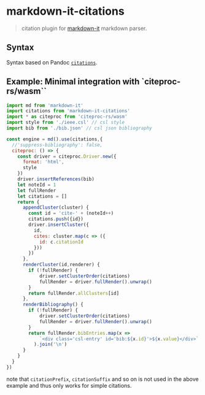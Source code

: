 # markdown-it-citations

> citation plugin for [markdown-it](https://github.com/markdown-it/markdown-it) markdown parser.

## Syntax

Syntax based on Pandoc [`citations`](https://pandoc.org/MANUAL.html#extension-citations). 

## Example: Minimal integration with `citeproc-rs/wasm``

````javascript
import md from 'markdown-it'
import citations from 'markdown-it-citations'
import * as citeproc from 'citeproc-rs/wasm'
import style from './ieee.csl' // csl style 
import bib from './bib.json' // csl json bibliography

const engine = md().use(citations,{
  //'suppress-bibliography': false,    
  citeproc: () => {
    const driver = citeproc.Driver.new({
      format: 'html',
      style
    })
    driver.insertReferences(bib)
    let noteId = 1
    let fullRender
    let citations = []
    return {
      appendCluster(cluster) {
        const id = 'cite-' + (noteId++)
        citations.push({id})
        driver.insertCluster({
          id,
          cites: cluster.map(c => ({
            id: c.citationId
          }))
        })
      },
      renderCluster(id,renderer) {
        if (!fullRender) {
            driver.setClusterOrder(citations)
            fullRender = driver.fullRender().unwrap()
        }
        return fullRender.allClusters[id]
      },
      renderBibliography() {
        if (!fullRender) {
            driver.setClusterOrder(citations)
            fullRender = driver.fullRender().unwrap()
        }
        return fullRender.bibEntries.map(x => 
            `<div class='csl-entry' id='bib:${x.id}'>${x.value}</div>`
          ).join('\n')        
      }
    }
  }
})
````

note that `citationPrefix`, `citationSuffix` and so on is not used in the above
example and thus only works for simple citations. 
